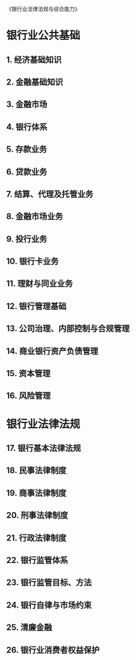 《银行业法律法规与综合能力》

# 银行业公共基础
## 1. 经济基础知识
## 2. 金融基础知识
## 3. 金融市场
## 4. 银行体系
## 5. 存款业务
## 6. 贷款业务
## 7. 结算、代理及托管业务
## 8. 金融市场业务
## 9. 投行业务
## 10. 银行卡业务
## 11. 理财与同业业务
## 12. 银行管理基础
## 13. 公司治理、内部控制与合规管理
## 14. 商业银行资产负债管理
## 15. 资本管理
## 16. 风险管理

# 银行业法律法规
## 17. 银行基本法律法规
## 18. 民事法律制度
## 19. 商事法律制度
## 20. 刑事法律制度
## 21. 行政法律制度
## 22. 银行监管体系
## 23. 银行监管目标、方法
## 24. 银行自律与市场约束
## 25. 清廉金融
## 26. 银行业消费者权益保护